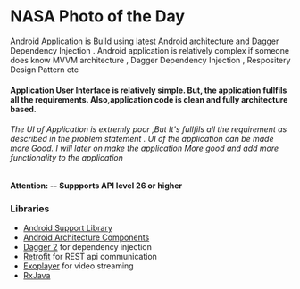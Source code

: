 # NASA Photo of the Day

Android Application is Build using latest Android architecture and Dagger Dependency Injection . Android application is relatively complex if someone does know MVVM architecture , Dagger Dependency Injection , Respositery Design Pattern etc

#### Application User Interface is relatively simple. But, the application fullfils all the requirements. Also,application code is clean and fully architecture based.

###### The UI of Application is extremly poor ,But It's fullfils all the requirement as described in the problem statement . UI of the application can be made more Good. I will later on make the application More good and add more functionality to the application


#### Attention: --  Suppports API level 26 or higher

### Libraries
* [Android Support Library][support-lib]
* [Android Architecture Components][arch]
* [Dagger 2][dagger2] for dependency injection
* [Retrofit][retrofit] for REST api communication
* [Exoplayer][Exoplayer] for video streaming
* [RxJava][RxJava]





[support-lib]: https://developer.android.com/topic/libraries/support-library/index.html
[arch]: https://developer.android.com/arch
[dagger2]: https://google.flipshop.io/dagger
[retrofit]: http://square.flipshop.io/retrofit
[Exoplayer]: https://developer.android.com/guide/topics/media/exoplayer
[RxJava]: https://github.com/ReactiveX/RxAndroid

